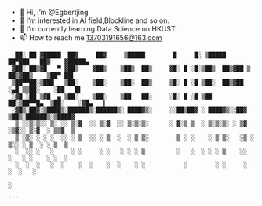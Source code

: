 - 👋 Hi, I’m @Egbertjing
- 👀 I’m interested in AI field,Blockline and so on.
- 🌱 I’m currently learning Data Science on HKUST
- 📫 How to reach me 13703191656@163.com
 ```
   ██░ ██ ▓█████  ██▓     ██▓     ▒█████        █     █░ ▒█████   ██▀███   ██▓    ▓█████▄    
  ▓██░ ██▒▓█   ▀ ▓██▒    ▓██▒    ▒██▒  ██▒     ▓█░ █ ░█░▒██▒  ██▒▓██ ▒ ██▒▓██▒    ▒██▀ ██▌   
  ▒██▀▀██░▒███   ▒██░    ▒██░    ▒██░  ██▒     ▒█░ █ ░█ ▒██░  ██▒▓██ ░▄█ ▒▒██░    ░██   █▌   
  ░▓█ ░██ ▒▓█  ▄ ▒██░    ▒██░    ▒██   ██░     ░█░ █ ░█ ▒██   ██░▒██▀▀█▄  ▒██░    ░▓█▄   ▌   
  ░▓█▒░██▓░▒████▒░██████▒░██████▒░ ████▓▒░     ░░██▒██▓ ░ ████▓▒░░██▓ ▒██▒░██████▒░▒████▓    
   ▒ ░░▒░▒░░ ▒░ ░░ ▒░▓  ░░ ▒░▓  ░░ ▒░▒░▒░      ░ ▓░▒ ▒  ░ ▒░▒░▒░ ░ ▒▓ ░▒▓░░ ▒░▓  ░ ▒▒▓  ▒    
   ▒ ░▒░ ░ ░ ░  ░░ ░ ▒  ░░ ░ ▒  ░  ░ ▒ ▒░        ▒ ░ ░    ░ ▒ ▒░   ░▒ ░ ▒░░ ░ ▒  ░ ░ ▒  ▒    
   ░  ░░ ░   ░     ░ ░     ░ ░   ░ ░ ░ ▒         ░   ░  ░ ░ ░ ▒    ░░   ░   ░ ░    ░ ░  ░    
   ░  ░  ░   ░  ░    ░  ░    ░  ░    ░ ░           ░        ░ ░     ░         ░  ░   ░       
                                                                                   ░         
                                                                                   ```
